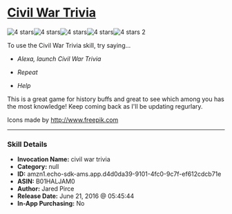 # [Civil War Trivia](http://alexa.amazon.com/#skills/amzn1.echo-sdk-ams.app.d4d0da39-9101-4fc0-9c7f-ef612cdcb71e)
![4 stars](../../images/ic_star_black_18dp_1x.png)![4 stars](../../images/ic_star_black_18dp_1x.png)![4 stars](../../images/ic_star_black_18dp_1x.png)![4 stars](../../images/ic_star_black_18dp_1x.png)![4 stars](../../images/ic_star_border_black_18dp_1x.png) 2

To use the Civil War Trivia skill, try saying...

* *Alexa, launch Civil War Trivia*

* *Repeat*

* *Help*

This is a great game for history buffs and great to see which among you has the most knowledge! Keep coming back as I'll be updating regurlary. 

Icons made by http://www.freepik.com

***

### Skill Details

* **Invocation Name:** civil war trivia
* **Category:** null
* **ID:** amzn1.echo-sdk-ams.app.d4d0da39-9101-4fc0-9c7f-ef612cdcb71e
* **ASIN:** B01HALJAM0
* **Author:** Jared Pirce
* **Release Date:** June 21, 2016 @ 05:45:44
* **In-App Purchasing:** No

